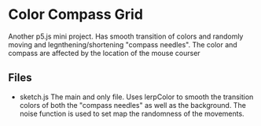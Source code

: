 # Color Compass Grid
Another p5.js mini project. Has smooth transition of colors and randomly moving and legnthening/shortening "compass needles". The color and compass are affected by the location of the mouse courser
## Files
- sketch.js The main and only file. Uses lerpColor to smooth the transition colors of both the "compass needles" as well as the background. 
The noise function is used to set map the randomness of the movements.
